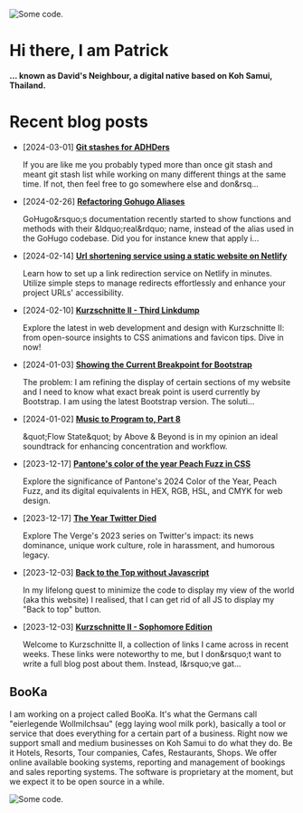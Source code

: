 ![][header1]

# Hi there, I am Patrick

**... known as David's Neighbour, a digital native based on Koh Samui, Thailand.**

# Recent blog posts
<!-- KOLLITSCH:START -->
- [2024-03-01] **[Git stashes for ADHDers](https://kollitsch.dev/blog/2024/git-stashes-for-adhders/)**

  If you are like me you probably typed more than once git stash and meant git stash list while working on many different things at the same time. If not, then feel free to go somewhere else and don&amp;rsq...
- [2024-02-26] **[Refactoring Gohugo Aliases](https://kollitsch.dev/blog/2024/refactoring-gohugo-aliases/)**

  GoHugo&amp;rsquo;s documentation recently started to show functions and methods with their &amp;ldquo;real&amp;rdquo; name, instead of the alias used in the GoHugo codebase. Did you for instance knew that apply i...
- [2024-02-14] **[Url shortening service using a static website on Netlify](https://kollitsch.dev/blog/2024/url-shortening-service-via-netlify-static-website/)**

  Learn how to set up a link redirection service on Netlify in minutes. Utilize simple steps to manage redirects effortlessly and enhance your project URLs&#39; accessibility.
- [2024-02-10] **[Kurzschnitte II - Third Linkdump](https://kollitsch.dev/blog/2024/kurzschnitte-ii-3/)**

  Explore the latest in web development and design with Kurzschnitte II: from open-source insights to CSS animations and favicon tips. Dive in now!
- [2024-01-03] **[Showing the Current Breakpoint for Bootstrap](https://kollitsch.dev/blog/2024/showing-the-current-breakpoint-for-bootstrap/)**

  The problem: I am refining the display of certain sections of my website and I need to know what exact break point is userd currently by Bootstrap. I am using the latest Bootstrap version.
The soluti...
- [2024-01-02] **[Music to Program to, Part 8](https://kollitsch.dev/blog/2024/music-to-program-to-8/)**

  \&quot;Flow State\&quot; by Above &amp; Beyond is in my opinion an ideal soundtrack for enhancing concentration and workflow.
- [2023-12-17] **[Pantone&#39;s color of the year Peach Fuzz in CSS](https://kollitsch.dev/blog/2023/pantones-color-of-the-year-peach-fuzz-in-css/)**

  Explore the significance of Pantone&#39;s 2024 Color of the Year, Peach Fuzz, and its digital equivalents in HEX, RGB, HSL, and CMYK for web design.
- [2023-12-17] **[The Year Twitter Died](https://kollitsch.dev/blog/2023/the-year-twitter-died/)**

  Explore The Verge&#39;s 2023 series on Twitter&#39;s impact: its news dominance, unique work culture, role in harassment, and humorous legacy.
- [2023-12-03] **[Back to the Top without Javascript](https://kollitsch.dev/blog/2023/back-to-top-without-javascript/)**

  In my lifelong quest to minimize the code to display my view of the world &lpar;aka this website&rpar; I realised, that I can get rid of all JS to display my &quot;Back to top&quot; button.
- [2023-12-03] **[Kurzschnitte II - Sophomore Edition](https://kollitsch.dev/blog/2023/kurzschnitte-ii-2/)**

  Welcome to Kurzschnitte II, a collection of links I came across in recent weeks. These links were noteworthy to me, but I don&amp;rsquo;t want to write a full blog post about them. Instead, I&amp;rsquo;ve gat...<!-- KOLLITSCH:END -->

## BooKa

I am working on a project called BooKa. It's what the Germans call "eierlegende Wollmilchsau" (egg laying wool milk pork), basically a tool or service that does everything for a certain part of a business. Right now we support small and medium businesses on Koh Samui to do what they do. Be it Hotels, Resorts, Tour companies, Cafes, Restaurants, Shops. We offer online available booking systems, reporting and management of bookings and sales reporting systems. The software is proprietary at the moment, but we expect it to be open source in a while.

![][header3]

[header1]: https://raw.githubusercontent.com/davidsneighbour/davidsneighbour/master/static/header1.jpg "Some code."
[header3]: https://raw.githubusercontent.com/davidsneighbour/davidsneighbour/master/static/header3.jpg "Some code."

